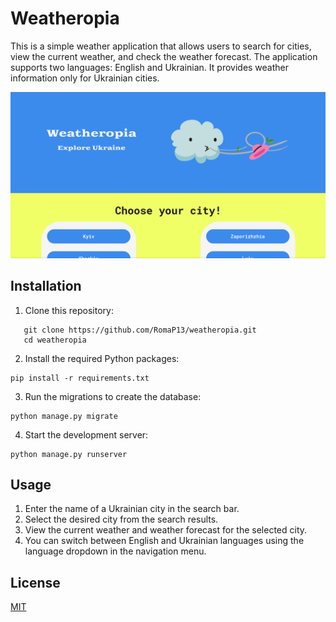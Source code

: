 # Weatheropia

This is a simple weather application that allows users to search for cities, view the current weather, and check the weather forecast. The application supports two languages: English and Ukrainian. It provides weather information only for Ukrainian cities.

![app-preview](preview.png)

## Installation
1. Clone this repository:
```
   git clone https://github.com/RomaP13/weatheropia.git
   cd weatheropia
```
2. Install the required Python packages:
```
pip install -r requirements.txt
```
3. Run the migrations to create the database:
```
python manage.py migrate
```
4. Start the development server:
```
python manage.py runserver
```

## Usage
1. Enter the name of a Ukrainian city in the search bar.
2. Select the desired city from the search results.
3. View the current weather and weather forecast for the selected city.
4. You can switch between English and Ukrainian languages using the language dropdown in the navigation menu.

## License
[MIT](https://choosealicense.com/licenses/mit/)
